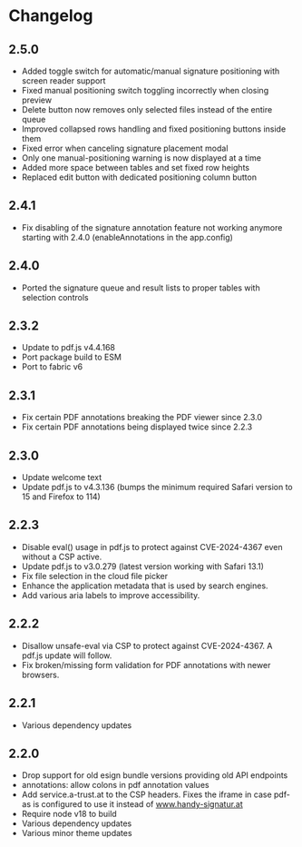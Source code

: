 # Changelog

## 2.5.0

- Added toggle switch for automatic/manual signature positioning with screen reader support
- Fixed manual positioning switch toggling incorrectly when closing preview
- Delete button now removes only selected files instead of the entire queue
- Improved collapsed rows handling and fixed positioning buttons inside them
- Fixed error when canceling signature placement modal
- Only one manual-positioning warning is now displayed at a time
- Added more space between tables and set fixed row heights
- Replaced edit button with dedicated positioning column button

## 2.4.1

- Fix disabling of the signature annotation feature not working anymore starting with 2.4.0 (enableAnnotations in the app.config)

## 2.4.0

- Ported the signature queue and result lists to proper tables with selection controls

## 2.3.2

- Update to pdf.js v4.4.168
- Port package build to ESM
- Port to fabric v6

## 2.3.1

- Fix certain PDF annotations breaking the PDF viewer since 2.3.0
- Fix certain PDF annotations being displayed twice since 2.2.3

## 2.3.0

- Update welcome text
- Update pdf.js to v4.3.136 (bumps the minimum required Safari version to 15 and Firefox to 114)

## 2.2.3

- Disable eval() usage in pdf.js to protect against CVE-2024-4367 even without a CSP active.
- Update pdf.js to v3.0.279 (latest version working with Safari 13.1)
- Fix file selection in the cloud file picker
- Enhance the application metadata that is used by search engines.
- Add various aria labels to improve accessibility.

## 2.2.2

- Disallow unsafe-eval via CSP to protect against CVE-2024-4367.
  A pdf.js update will follow.
- Fix broken/missing form validation for PDF annotations with newer browsers.

## 2.2.1

- Various dependency updates

## 2.2.0

- Drop support for old esign bundle versions providing old API endpoints
- annotations: allow colons in pdf annotation values
- Add service.a-trust.at to the CSP headers. Fixes the iframe in case pdf-as is
  configured to use it instead of www.handy-signatur.at
- Require node v18 to build
- Various dependency updates
- Various minor theme updates
